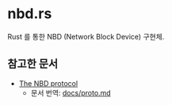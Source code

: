 # nbd.rs

Rust 를 통한 NBD (Network Block Device) 구현체.

## 참고한 문서

* [The NBD protocol](https://github.com/NetworkBlockDevice/nbd/blob/master/doc/proto.md)
    * 문서 번역: [docs/proto.md](./docs/proto.md)
